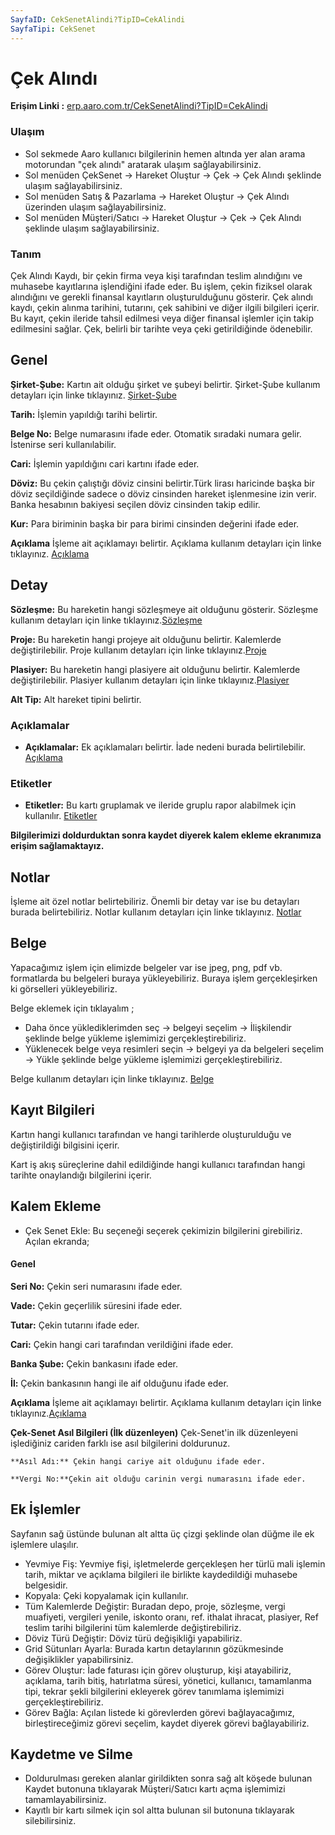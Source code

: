 ```yaml
---
SayfaID: CekSenetAlindi?TipID=CekAlindi
SayfaTipi: CekSenet
---
```


# Çek Alındı 

**Erişim Linki :** [erp.aaro.com.tr/CekSenetAlindi?TipID=CekAlindi](https://erp.aaro.com.tr/CekSenetAlindi?TipID=CekAlindi)

### Ulaşım

- Sol sekmede Aaro kullanıcı bilgilerinin hemen altında yer alan arama motorundan "çek alındı" aratarak ulaşım sağlayabilirsiniz.
- Sol menüden ÇekSenet -> Hareket Oluştur -> Çek -> Çek Alındı şeklinde ulaşım sağlayabilirsiniz. 
- Sol menüden Satış & Pazarlama -> Hareket Oluştur -> Çek Alındı üzerinden ulaşım sağlayabilirsiniz. 
- Sol menüden Müşteri/Satıcı -> Hareket Oluştur -> Çek -> Çek Alındı şeklinde ulaşım sağlayabilirsiniz. 

### Tanım 

Çek Alındı Kaydı, bir çekin firma veya kişi tarafından teslim alındığını ve muhasebe kayıtlarına işlendiğini ifade eder. 
Bu işlem, çekin fiziksel olarak alındığını ve gerekli finansal kayıtların oluşturulduğunu gösterir. 
Çek alındı kaydı, çekin alınma tarihini, tutarını, çek sahibini ve diğer ilgili bilgileri içerir. 
Bu kayıt, çekin ileride tahsil edilmesi veya diğer finansal işlemler için takip edilmesini sağlar.
Çek, belirli bir tarihte veya çeki getirildiğinde ödenebilir.

## Genel

**Şirket-Şube:** Kartın ait olduğu şirket ve şubeyi belirtir. Şirket-Şube kullanım detayları için linke tıklayınız. [Şirket-Şube](../TemelOzellikler/SirketSubeKart.md)

**Tarih:** İşlemin yapıldığı tarihi belirtir. 

**Belge No:** Belge numarasını ifade eder. Otomatik sıradaki numara gelir. İstenirse seri kullanılabilir.

**Cari:** İşlemin yapıldığını cari kartını ifade eder. 

**Döviz:** Bu çekin çalıştığı döviz cinsini belirtir.Türk lirası haricinde başka bir döviz seçildiğinde sadece o döviz cinsinden hareket işlenmesine izin verir. 
Banka hesabının bakiyesi seçilen döviz cinsinden takip edilir.

**Kur:** Para biriminin başka bir para birimi cinsinden değerini ifade eder. 

**Açıklama** İşleme ait açıklamayı belirtir. Açıklama kullanım detayları için linke tıklayınız. [Açıklama](../TemelOzellikler/Aciklama.md)

## Detay

**Sözleşme:** Bu hareketin hangi sözleşmeye ait olduğunu gösterir. Sözleşme kullanım detayları için linke tıklayınız.[Sözleşme](../TemelOzellikler/Sozlesme.md)

**Proje:** Bu hareketin hangi projeye ait olduğunu belirtir. Kalemlerde değiştirilebilir. Proje kullanım detayları için linke tıklayınız.[Proje](../TemelOzellikler/Proje.md)

**Plasiyer:** Bu hareketin hangi plasiyere ait olduğunu belirtir. Kalemlerde değiştirilebilir. Plasiyer kullanım detayları için linke tıklayınız.[Plasiyer](../TemelOzellikler/Plasiyer.md)

**Alt Tip:** Alt hareket tipini belirtir.

### Açıklamalar

- **Açıklamalar:** Ek açıklamaları belirtir. İade nedeni burada belirtilebilir. [Açıklama](/TemelOzellikler/Aciklama.md "Açıklama")	

### Etiketler

- **Etiketler:** Bu kartı gruplamak ve ileride gruplu rapor alabilmek için kullanılır. [Etiketler](/TemelOzellikler/Etiketler.md "Etiketler")

**Bilgilerimizi doldurduktan sonra kaydet diyerek kalem ekleme ekranımıza erişim sağlamaktayız.**


## Notlar 

İşleme ait özel notlar belirtebiliriz. 
Önemli bir detay var ise bu detayları burada belirtebiliriz.
Notlar kullanım detayları için linke tıklayınız. [Notlar](../TemelOzellikler/Notlar.md)

## Belge

Yapacağımız işlem için elimizde belgeler var ise jpeg, png, pdf vb. formatlarda bu belgeleri buraya yükleyebiliriz.
Buraya işlem gerçekleşirken ki görselleri yükleyebiliriz.

Belge eklemek için tıklayalım ;

- Daha önce yüklediklerimden seç -> belgeyi seçelim -> İlişkilendir şeklinde belge yükleme işlemimizi gerçekleştirebiliriz.
- Yüklenecek belge veya resimleri seçin -> belgeyi ya da belgeleri seçelim -> Yükle şeklinde belge yükleme işlemimizi gerçekleştirebiliriz.

Belge kullanım detayları için linke tıklayınız. [Belge](../TemelOzellikler/Belgeler.md)

## Kayıt Bilgileri

Kartın hangi kullanıcı tarafından ve hangi tarihlerde oluşturulduğu ve değiştirildiği bilgisini içerir.

Kart iş akış süreçlerine dahil edildiğinde hangi kullanıcı tarafından hangi tarihte onaylandığı bilgilerini içerir.  

## Kalem Ekleme 

- Çek Senet Ekle: Bu seçeneği seçerek çekimizin bilgilerini girebiliriz.
	Açılan ekranda;	

#### Genel

**Seri No:** Çekin seri numarasını ifade eder.

**Vade:** Çekin geçerlilik süresini ifade eder.

**Tutar:** Çekin tutarını ifade eder.

**Cari:** Çekin hangi cari tarafından verildiğini ifade eder.

**Banka Şube:** Çekin bankasını ifade eder.

**İl:** Çekin bankasının hangi ile aif olduğunu ifade eder.

**Açıklama** İşleme ait açıklamayı belirtir. Açıklama kullanım detayları için linke tıklayınız.[Açıklama](../TemelOzellikler/Aciklama.md)

**Çek-Senet Asıl Bilgileri (İlk düzenleyen)**
	Çek-Senet'in ilk düzenleyeni işlediğiniz cariden farklı ise asıl bilgilerini doldurunuz.

	**Asıl Adı:** Çekin hangi cariye ait olduğunu ifade eder.

	**Vergi No:**Çekin ait olduğu carinin vergi numarasını ifade eder.

## Ek İşlemler

 Sayfanın sağ üstünde bulunan alt altta üç çizgi şeklinde olan düğme ile ek işlemlere ulaşılır.
- Yevmiye Fiş: Yevmiye fişi, işletmelerde gerçekleşen her türlü mali işlemin tarih, miktar ve açıklama bilgileri ile birlikte kaydedildiği muhasebe belgesidir.
- Kopyala: Çeki kopyalamak için kullanılır.
- Tüm Kalemlerde Değiştir: Buradan depo, proje, sözleşme, vergi muafiyeti, vergileri yenile, iskonto oranı, ref. ithalat ihracat, plasiyer, Ref teslim tarihi bilgilerini tüm kalemlerde değiştirebiliriz.
- Döviz Türü Değiştir: Döviz türü değişikliği yapabiliriz.
- Grid Sütunları Ayarla: Burada kartın detaylarının gözükmesinde değişiklikler yapabilirsiniz.
- Görev Oluştur: İade faturası için görev oluşturup, kişi atayabiliriz, açıklama, tarih bitiş, hatırlatma süresi, yönetici, kullanıcı, tamamlanma tipi, tekrar şekli bilgilerini ekleyerek görev tanımlama işlemimizi gerçekleştirebiliriz.
- Görev Bağla: Açılan listede ki görevlerden görevi bağlayacağımız, birleştireceğimiz görevi seçelim, kaydet diyerek görevi bağlayabiliriz.

## Kaydetme ve Silme

- Doldurulması gereken alanlar girildikten sonra sağ alt köşede bulunan Kaydet butonuna tıklayarak Müşteri/Satıcı kartı açma işlemimizi tamamlayabilirsiniz.
- Kayıtlı bir kartı silmek için sol altta bulunan sil butonuna tıklayarak silebilirsiniz.

